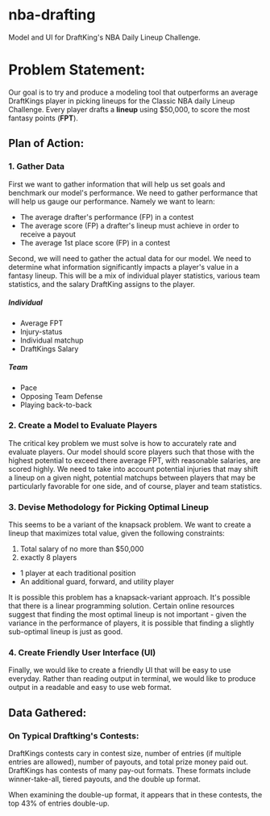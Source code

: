 # nba-drafting
Model and UI for DraftKing's NBA Daily Lineup Challenge.

# Problem Statement:
Our goal is to try and produce a modeling tool that outperforms an average DraftKings player in picking lineups for the Classic NBA daily Lineup Challenge. Every player drafts a **lineup** using $50,000, to score the most fantasy points (**FPT**).

## Plan of Action:

### 1. Gather Data
First we want to gather information that will help us set goals and benchmark our model's performance. We need to gather performance that will help us gauge our performance. Namely we want to learn:
* The average drafter's performance (FP) in a contest
* The average score (FP) a drafter's lineup must achieve in order to receive a payout
* The average 1st place score (FP) in a contest

Second, we will need to gather the actual data for our model. We need to determine what information significantly impacts a player's value in a fantasy lineup. This will be a mix of individual player statistics, various team statistics, and the salary DraftKing assigns to the player.

##### Individual
* Average FPT
* Injury-status
* Individual matchup
* DraftKings Salary

##### Team
* Pace
* Opposing Team Defense
* Playing back-to-back


### 2. Create a Model to Evaluate Players
The critical key problem we must solve is how to accurately rate and evaluate players. Our model should score players such that those with the highest potential to exceed there average FPT, with reasonable salaries, are scored highly. We need to take into account potential injuries that may shift a lineup on a given night, potential matchups between players that may be particularly favorable for one side, and of course, player and team statistics.


### 3. Devise Methodology for Picking Optimal Lineup
This seems to be a variant of the knapsack problem. We want to create a lineup that maximizes total value, given the following constraints:
1. Total salary of no more than $50,000
2. exactly 8 players
  * 1 player at each traditional position
  * An additional guard, forward, and utility player
  
It is possible this problem has a knapsack-variant approach. It's possible that there is a linear programming solution. Certain online resources suggest that finding the most optimal lineup is not important - given the variance in the performance of players, it is possible that finding a slightly sub-optimal lineup is just as good.

### 4. Create Friendly User Interface (UI)
Finally, we would like to create a friendly UI that will be easy to use everyday. Rather than reading output in terminal, we would like to produce output in a readable and easy to use web format.


## Data Gathered:

### On Typical Draftking's Contests:

DraftKings contests cary in contest size, number of entries (if multiple entries are allowed), number of payouts, and total prize money paid out. DraftKings has contests of many pay-out formats. These formats include winner-take-all, tiered payouts, and the double up format.

When examining the double-up format, it appears that in these contests, the top 43% of entries double-up.
